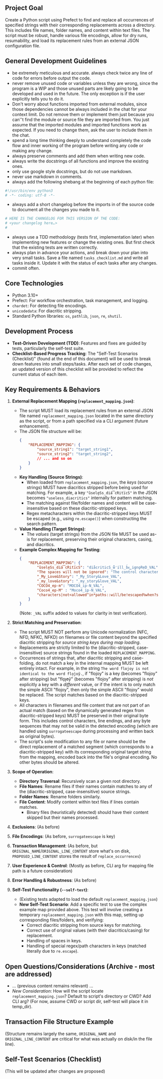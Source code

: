 
## Project Goal
Create a Python script using Prefect to find and replace all occurrences of specified strings with their corresponding replacements across a directory. This includes file names, folder names, and content within text files. The script must be robust, handle various file encodings, allow for dry runs, resumability, and load its replacement rules from an external JSON configuration file.

## General Development Guidelines
- be extremely meticulous and accurate. always check twice any line of code for errors before output the code.
- never remove unused code or variables unless they are wrong, since the program is a WIP and those unused parts are likely going to be developed and used in the future. The only exception is if the user explicitly tells you to do it.
- Don't worry about functions imported from external modules, since those dependencies cannot be always included in the chat for your context limit. Do not remove them or implement them just because you can''t find the module or source file they are imported from. You just assume that the imported modules and imported functions work as expected. If you need to change them, ask the user to include them in the chat.
- spend a long time thinking deeply to understand completely the code flow and inner working of the program before writing any code or making any change. 
- always preserve comments and add them when writing new code.
- always write the docstrings of all functions and improve the existing ones. 
- only use google style docstrings, but do not use markdown. 
- never use markdown in comments. 
- always add the following shebang at the beginning of each python file: 

```python
#!/usr/bin/env python3
# -*- coding: utf-8 -*-
```
- always add a short changelog before the imports in of the source code to document all the changes you made to it.

```python
# HERE IS THE CHANGELOG FOR THIS VERSION OF THE CODE:
# <your changelog here…>
# 
```
- always use a TDD methodology (tests first, implementation later) when implementing new features or change the existing ones. But first check that the existing tests are written correctly.
- always plan in advance your actions, and break down your plan into very small tasks. Save a file named `tasks_checklist.md` and write all tasks inside it. Update it with the status of each tasks after any changes.
- commit often. 




## Core Technologies
- Python 3.10+
- Prefect: For workflow orchestration, task management, and logging.
- `chardet`: For detecting file encodings.
- `unicodedata`: For diacritic stripping.
- Standard Python libraries: `os`, `pathlib`, `json`, `re`, `shutil`.

## Development Process
- **Test-Driven Development (TDD)**: Features and fixes are guided by tests, particularly the self-test suite.
- **Checklist-Based Progress Tracking**: The "Self-Test Scenarios (Checklist)" (found at the end of this document) will be used to break down features into small steps/tasks. After each set of code changes, an updated version of this checklist will be provided to reflect the current status of each item.

## Key Requirements & Behaviors

1.  **External Replacement Mapping (`replacement_mapping.json`)**:
    *   The script MUST load its replacement rules from an external JSON file named `replacement_mapping.json` located in the same directory as the script, or from a path specified via a CLI argument (future enhancement).
    *   The JSON file structure will be:
        ```json
        {
            "REPLACEMENT_MAPPING": {
                "source_string1": "target_string1",
                "source_string2": "target_string2",
                // ... and so on
            }
        }
        ```
    *   **Key Handling (Source Strings)**:
        *   When loaded from `replacement_mapping.json`, the *keys* (source strings) MUST have diacritics stripped before being used for matching. For example, a key `"ȕsele̮Ss_diá͡cRiti̅cS"` in the JSON becomes `"useless_diacritics"` internally for pattern matching.
        *   The matching against file/folder names and content will be case-insensitive based on these diacritic-stripped keys.
        *   Regex metacharacters within the diacritic-stripped keys MUST be escaped (e.g., using `re.escape()`) when constructing the search pattern.
    *   **Value Handling (Target Strings)**:
        *   The *values* (target strings) from the JSON file MUST be used as-is for replacement, preserving their original characters, casing, and diacritics.
    *   **Example Complex Mapping for Testing**:
        ```json
        {
            "REPLACEMENT_MAPPING": {
                "ȕsele̮Ss_diá͡cRiti̅cS": "dia̐criticS_w̓̐̒ill_b̕e͜_igno̥RẹD_VAL",
                "The spaces will not be ignored": "The control characters \n will be ignored_VAL",
                "_My_Love&Story": "_My_Story&Love_VAL",
                "_my_love&story": "_my_story&love_VAL",
                "COCO4_ep-m": "MOCO4_ip-N_VAL",
                "Coco4_ep-M" : "Moco4_ip-N_VAL",
                "characters|not<allowed^in*paths::will/be!escaped%when?searched~in$filenames@and\"foldernames": "SpecialCharsKeyMatched_VAL"
            }
        }
        ```
        (Note: `_VAL` suffix added to values for clarity in test verification).

2.  **Strict Matching and Preservation**:
    *   The script MUST NOT perform any Unicode normalization (NFC, NFD, NFKC, NFKD) on filenames or file content beyond the specified diacritic stripping for *source string keys during map loading*.
    *   Replacements are strictly limited to the (diacritic-stripped, case-insensitive) source strings found in the loaded `REPLACEMENT_MAPPING`.
    *   Occurrences of strings that, after diacritic stripping and case-folding, do not match a key in the internal mapping MUST be left entirely intact. For example, in the string `The word flojoy is not identical to the word flo̗j̕oy̆.`, if "flojoy" is a key (becomes "flojoy" after stripping) but "flo̗j̕oy̆" (becomes "flojoy" after stripping) is *not* explicitly a key with a *different* value, or if the intent is to only match the simple ASCII "flojoy", then only the simple ASCII "flojoy" would be replaced. The script matches based on the diacritic-stripped keys.
    *   All characters in filenames and file content that are not part of an actual match (based on the dynamically generated regex from diacritic-stripped keys) MUST be preserved in their original byte form. This includes control characters, line endings, and any byte sequences that may not be valid in the detected encoding (which are handled using `surrogateescape` during processing and written back as original bytes).
    *   The script's sole modification to any file or name should be the direct replacement of a matched segment (which corresponds to a diacritic-stripped key) with its corresponding original target string from the mapping, encoded back into the file's original encoding. No other bytes should be altered.

3.  **Scope of Operation**:
    *   **Directory Traversal**: Recursively scan a given root directory.
    *   **File Names**: Rename files if their names contain matches to any of the (diacritic-stripped, case-insensitive) source strings.
    *   **Folder Names**: Rename folders similarly.
    *   **File Content**: Modify content within text files if lines contain matches.
        *   Binary files (heuristically detected) should have their content skipped but their names processed.

4.  **Exclusions**: (As before)
5.  **File Encodings**: (As before, `surrogateescape` is key)
6.  **Transaction Management**: (As before, but `ORIGINAL_NAME`/`ORIGINAL_LINE_CONTENT` store what's on disk, `PROPOSED_LINE_CONTENT` stores the result of `replace_occurrences`)
7.  **User Experience & Control**: (Mostly as before, CLI arg for mapping file path is a future consideration)
8.  **Error Handling & Robustness**: (As before)
9.  **Self-Test Functionality (`--self-test`)**:
    *   (Existing tests adapted to load the default `replacement_mapping.json`)
    *   **New Self-Test Scenario**: Add a specific test to use the complex example map provided above. This test will involve creating a temporary `replacement_mapping.json` with this map, setting up corresponding files/folders, and verifying:
        *   Correct diacritic stripping from source keys for matching.
        *   Correct use of original values (with their diacritics/casing) for replacement.
        *   Handling of spaces in keys.
        *   Handling of special regex/path characters in keys (matched literally due to `re.escape`).

## Open Questions/Considerations (Archive - most are addressed)
- ... (previous content remains relevant) ...
- *New Consideration*: How will the script locate `replacement_mapping.json`? Default to script's directory or CWD? Add CLI arg? (For now, assume CWD or script dir, self-test will place it in temp_dir).

## Transaction File Structure Example
(Structure remains largely the same, `ORIGINAL_NAME` and `ORIGINAL_LINE_CONTENT` are critical for what was actually on disk/in the file line).

## Self-Test Scenarios (Checklist)
(This will be updated after changes are proposed)

